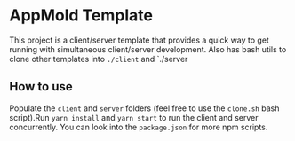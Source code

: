 # AppMold Template

This project is a client/server template that provides a quick way to get running with simultaneous client/server development. Also has bash utils to clone other templates into `./client` and `./server

## How to use
Populate the `client` and `server` folders (feel free to use the `clone.sh` bash script).Run `yarn install` and `yarn start` to run the client and server concurrently. You can look into the `package.json` for more npm scripts.
